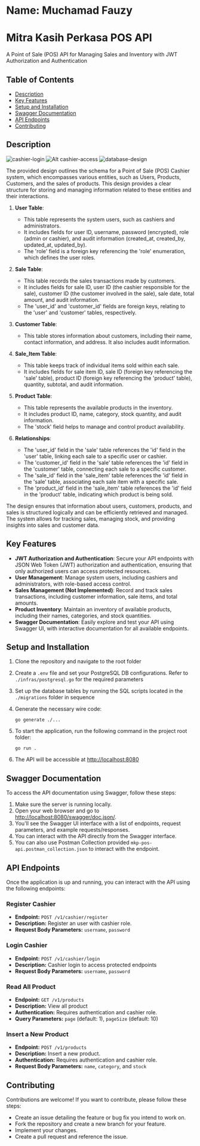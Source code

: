 # Name: Muchamad Fauzy

# Mitra Kasih Perkasa POS API

A Point of Sale (POS) API for Managing Sales and Inventory with JWT Authorization and Authentication

## Table of Contents

- [Description](#description)
- [Key Features](#key-features)
- [Setup and Installation](#setup-and-installation)
- [Swagger Documentation](#swagger-documentation)
- [API Endpoints](#api-endpoints)
- [Contributing](#contributing)

## Description

![cashier-login](mkp-pos-cashier-login.jpg)
![Alt cashier-access](mkp-pos-cashier-access.jpg)
![database-design](mkp-pos-cashier-erd.png)

The provided design outlines the schema for a Point of Sale (POS) Cashier system, which encompasses various entities, such as Users, Products, Customers, and the sales of products. This design provides a clear structure for storing and managing information related to these entities and their interactions.

1. **User Table**:

   - This table represents the system users, such as cashiers and administrators.
   - It includes fields for user ID, username, password (encrypted), role (admin or cashier), and audit information (created_at, created_by, updated_at, updated_by).
   - The 'role' field is a foreign key referencing the 'role' enumeration, which defines the user roles.

2. **Sale Table**:

   - This table records the sales transactions made by customers.
   - It includes fields for sale ID, user ID (the cashier responsible for the sale), customer ID (the customer involved in the sale), sale date, total amount, and audit information.
   - The 'user_id' and 'customer_id' fields are foreign keys, relating to the 'user' and 'customer' tables, respectively.

3. **Customer Table**:

   - This table stores information about customers, including their name, contact information, and address. It also includes audit information.

4. **Sale_Item Table**:

   - This table keeps track of individual items sold within each sale.
   - It includes fields for sale item ID, sale ID (foreign key referencing the 'sale' table), product ID (foreign key referencing the 'product' table), quantity, subtotal, and audit information.

5. **Product Table**:

   - This table represents the available products in the inventory.
   - It includes product ID, name, category, stock quantity, and audit information.
   - The 'stock' field helps to manage and control product availability.

6. **Relationships**:
   - The 'user_id' field in the 'sale' table references the 'id' field in the 'user' table, linking each sale to a specific user or cashier.
   - The 'customer_id' field in the 'sale' table references the 'id' field in the 'customer' table, connecting each sale to a specific customer.
   - The 'sale_id' field in the 'sale_item' table references the 'id' field in the 'sale' table, associating each sale item with a specific sale.
   - The 'product_id' field in the 'sale_item' table references the 'id' field in the 'product' table, indicating which product is being sold.

The design ensures that information about users, customers, products, and sales is structured logically and can be efficiently retrieved and managed. The system allows for tracking sales, managing stock, and providing insights into sales and customer data.

## Key Features

- **JWT Authorization and Authentication**: Secure your API endpoints with JSON Web Token (JWT) authorization and authentication, ensuring that only authorized users can access protected resources.
- **User Management**: Manage system users, including cashiers and administrators, with role-based access control.
- **Sales Management (Not Implemented)**: Record and track sales transactions, including customer information, sale items, and total amounts.
- **Product Inventory**: Maintain an inventory of available products, including their names, categories, and stock quantities.
- **Swagger Documentation**: Easily explore and test your API using Swagger UI, with interactive documentation for all available endpoints.

## Setup and Installation

1. Clone the repository and navigate to the root folder

2. Create a `.env` file and set your PostgreSQL DB configurations. Refer to `./infras/postgresql.go` for the required parameters

3. Set up the database tables by running the SQL scripts located in the `./migrations` folder in sequence

4. Generate the necessary wire code:

   ```
   go generate ./...
   ```

5. To start the application, run the following command in the project root folder:

   ```
   go run .
   ```

6. The API will be accessible at [http://localhost:8080](http://localhost:8080)

## Swagger Documentation

To access the API documentation using Swagger, follow these steps:

1. Make sure the server is running locally.
2. Open your web browser and go to [http://localhost:8080/swagger/doc.json/](http://localhost:8080/swagger/doc.json/).
3. You'll see the Swagger UI interface with a list of endpoints, request parameters, and example requests/responses.
4. You can interact with the API directly from the Swagger interface.
5. You can also use Postman Collection provided `mkp-pos-api.postman_collection.json` to interact with the endpoint.

## API Endpoints

Once the application is up and running, you can interact with the API using the following endpoints:

### Register Cashier

- **Endpoint:** `POST /v1/cashier/register`
- **Description:** Register an user with cashier role.
- **Request Body Parameters:** `username`, `password`

### Login Cashier

- **Endpoint:** `POST /v1/cashier/login`
- **Description:** Cashier login to access protected endpoints
- **Request Body Parameters:** `username`, `password`

### Read All Product

- **Endpoint:** `GET /v1/products`
- **Description:** View all product
- **Authentication:** Requires authentication and cashier role.
- **Query Parameters:** `page` (default: 1), `pageSize` (default: 10)

### Insert a New Product

- **Endpoint:** `POST /v1/products`
- **Description:** Insert a new product.
- **Authentication:** Requires authentication and cashier role.
- **Request Body Parameters:** `name`, `category`, and `stock`

## Contributing

Contributions are welcome! If you want to contribute, please follow these steps:

- Create an issue detailing the feature or bug fix you intend to work on.
- Fork the repository and create a new branch for your feature.
- Implement your changes.
- Create a pull request and reference the issue.

